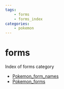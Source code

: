 ```yaml
---
tags:
    - forms
    - forms_index
categories:
    - pokemon
---
```


# forms

Index of forms category

- [Pokemon_form_names](pokemon_form_names.md)
- [Pokemon_forms](pokemon_forms.md)
